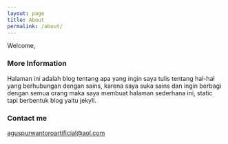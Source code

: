 ```yaml
---
layout: page
title: About
permalink: /about/
---
```


Welcome,

### More Information

Halaman ini adalah blog tentang apa yang ingin saya tulis tentang hal-hal yang berhubungan dengan sains, karena saya suka sains dan ingin berbagi dengan semua orang maka saya membuat halaman sederhana ini, static tapi berbentuk blog yaitu jekyll.

### Contact me

[aguspurwantoroartificial@aol.com](mailto:aguspurwantoroartificial@aol.com)

